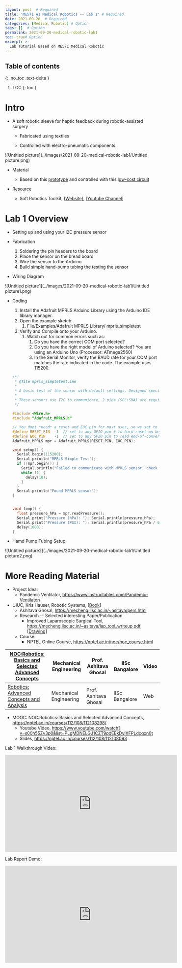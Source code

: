 ```yaml
---
layout: post  # Required
title: 'ME571 A1 Medical Robotics -- Lab 1' # Required
date: 2021-09-20  # Required
categories: [Medical Robotic] # Option
tags: []  # Option
permalink: 2021-09-20-medical-robotic-lab1
toc: true# Option
excerpt: >- 
  Lab Tutorial Based on ME571 Medical Robotic
---
```






## Table of contents

{: .no_toc .text-delta }

1. TOC
{: toc }



# Intro

- A soft robotic sleeve for haptic feedback during robotic-assisted surgery 
  - Fabricated using textiles

  - Controlled with electro-pneumatic components

![Untitled picture](../images/2021-09-20-medical-robotic-lab1/Untitled picture.png)

- Material
  - Based on this [prototype](https://softroboticstoolkit.com/resources-for-educators/pneuwrist-brace) and controlled with this l[ow-cost circuit](https://softroboticstoolkit.com/low-cost-ep-circuit)

- Resource
  - Soft Robotics Toolkit, [[Website](https://softroboticstoolkit.com/)], [[Youtube Channel](https://softroboticstoolkit.com/)]



# Lab 1 Overview

- Setting up and using your I2C      pressure sensor

- Fabrication
  1. Soldering the pin headers to the board
  2. Place the sensor on the bread board
  3. Wire the sensor to the Arduino
  4. Build simple hand-pump tubing the testing the sensor
- Wiring Diagram 

![Untitled picture1](../images/2021-09-20-medical-robotic-lab1/Untitled picture1.png)

- Coding

  1. Install the Adafruit MPRLS Arduino Library using the Arduino IDE library        manager.
  2. Open the example sketch:
     1. File/Examples/Adafruit MPRLS Library/ mprls_simpletest
  3. Verify and Compile onto your Arduino.
     1. Watch out for common errors such as:
        1. Do you have the correct COM port selected?
        2. Do you have the right model of Arduino selected? You are using an Arduino Uno (Processor: ATmega2560) 
        3. In the Serial Monitor, verify the BAUD rate for your COM port matches the rate indicated in the code. The example uses 115200.

  ```c
  /*!
   * @file mprls_simpletest.ino
   *
   * A basic test of the sensor with default settings. Designed specifically to work with the MPRLS sensor from Adafruit ----> https://www.adafruit.com/products/3965
   *
   * These sensors use I2C to communicate, 2 pins (SCL+SDA) are required to interface with the breakout.
   */
   
  #include <Wire.h>
  #include "Adafruit_MPRLS.h"
  
  // You dont *need* a reset and EOC pin for most uses, so we set to -1 and don't connect
  #define RESET_PIN  -1  // set to any GPIO pin # to hard-reset on begin()
  #define EOC_PIN    -1  // set to any GPIO pin to read end-of-conversion by pin
  Adafruit_MPRLS mpr = Adafruit_MPRLS(RESET_PIN, EOC_PIN);
  
  void setup() {
    Serial.begin(115200);
    Serial.println("MPRLS Simple Test");
    if (!mpr.begin()) {
      Serial.println("Failed to communicate with MPRLS sensor, check wiring?");
      while (1) {
        delay(10);
      }
    }
    Serial.println("Found MPRLS sensor");
  }
  
  
  void loop() {
    float pressure_hPa = mpr.readPressure();
    Serial.print("Pressure (hPa): "); Serial.println(pressure_hPa);
    Serial.print("Pressure (PSI): "); Serial.println(pressure_hPa / 68.947572932);
    delay(1000);
  }
  ```

  

- Hamd Pump Tubing Setup

![Untitled picture2](../images/2021-09-20-medical-robotic-lab1/Untitled picture2.png)



# More Reading Material

- Project Idea:
  - Pandemic Ventilator, https://www.instructables.com/Pandemic-Ventilator/
- UIUC, Kris Hauser, Robotic Systems, [[Book](http://motion.cs.illinois.edu/RoboticSystems/)]
  - Ashitava Ghosal, https://mecheng.iisc.ac.in/~asitava/pers.html
  - Research -- Selected interesting Paper/Publication
    - Improved Laparoscopic Surgical Tool, https://mecheng.iisc.ac.in/~asitava/lap_tool_writeup.pdf, [[Drawing](https://patentscope.wipo.int/search/en/detail.jsf?docId=WO2011024200&tab=DRAWINGS)]
  - Course:
    - NPTEL Online Course, https://nptel.ac.in/noc/noc_course.html

| [NOC:Robotics: Basics    and Selected Advanced Concepts](https://nptel.ac.in/courses/112/108/112108298/) | Mechanical   Engineering | Prof.   Ashitava Ghosal | IISc   Bangalore | Video |
| ------------------------------------------------------------ | ------------------------ | ----------------------- | ---------------- | ----- |
| [Robotics: Advanced    Concepts and Analysis](https://nptel.ac.in/courses/112/108/112108093/) | Mechanical   Engineering | Prof.   Ashitava Ghosal | IISc   Bangalore | Web   |

- MOOC: NOC:Robotics: Basics      and Selected Advanced Concepts, https://nptel.ac.in/courses/112/108/112108298/
  - Youtube Video, https://www.youtube.com/watch?v=s00h55Zv3p0&list=PLgMDNELGJ1CZT9pdEEkDylXFPLdcqxn0t
  - Slides, https://nptel.ac.in/courses/112/108/112108093



Lab 1 Walkthrough Video:
<iframe width="560" height="315" src="https://www.youtube.com/embed/73X4BPZW4Ok" title="YouTube video player" frameborder="0" allow="accelerometer; autoplay; clipboard-write; encrypted-media; gyroscope; picture-in-picture" allowfullscreen></iframe>


Lab Report Demo:
<iframe width="560" height="315" src="https://www.youtube.com/embed/lezi3ZBBtRs" title="YouTube video player" frameborder="0" allow="accelerometer; autoplay; clipboard-write; encrypted-media; gyroscope; picture-in-picture" allowfullscreen></iframe>


